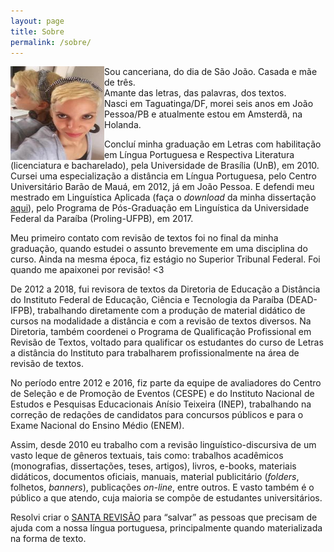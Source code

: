 ```yaml
---
layout: page
title: Sobre
permalink: /sobre/
---
```


<p> <img src="images/foto-raquel2.jpg" width="150" height="150" align="left">
Sou canceriana, do dia de São João. Casada e mãe de três. <br /> 
Amante das letras, das palavras, dos textos. <br />
Nasci em Taguatinga/DF, morei seis anos em João Pessoa/PB e atualmente estou em Amsterdã, na Holanda. <br />
</p>


Concluí minha graduação em Letras com habilitação em Língua Portuguesa e Respectiva Literatura (licenciatura e bacharelado), pela Universidade de Brasília (UnB), em 2010. Cursei uma especialização a distância em Língua Portuguesa, pelo Centro Universitário Barão de Mauá, em 2012, já em João Pessoa. E defendi meu mestrado em Linguística Aplicada (faça o _download_ da minha dissertação [aqui](https://sigaa.ufpb.br/sigaa/verProducao?idProducao=678570&key=ec6d5d7a66fa0c735f1d27438e403fc5)), pelo Programa de Pós-Graduação em Linguística da Universidade Federal da Paraíba (Proling-UFPB), em 2017.

Meu primeiro contato com revisão de textos foi no final da minha graduação, quando estudei o assunto brevemente em uma disciplina do curso. Ainda na mesma época, fiz estágio no Superior Tribunal Federal. Foi quando me apaixonei por revisão! <3

De 2012 a 2018, fui revisora de textos da Diretoria de Educação a Distância do Instituto Federal de Educação, Ciência e Tecnologia da Paraíba (DEAD-IFPB), trabalhando diretamente com a produção de material didático de cursos na modalidade a distância e com a revisão de textos diversos. Na Diretoria, também coordenei o Programa de Qualificação Profissional em Revisão de Textos, voltado para qualificar os estudantes do curso de Letras a distância do Instituto para trabalharem profissionalmente na área de revisão de textos.

No período entre 2012 e 2016, fiz parte da equipe de avaliadores do Centro de Seleção e de Promoção de Eventos (CESPE) e do Instituto Nacional de Estudos e Pesquisas Educacionais Anísio Teixeira (INEP), trabalhando na correção de redações de candidatos para concursos públicos e para o Exame Nacional do Ensino Médio (ENEM).

Assim, desde 2010 eu trabalho com a revisão linguístico-discursiva de um vasto leque de gêneros textuais, tais como: trabalhos acadêmicos (monografias, dissertações, teses, artigos), livros, e-books, materiais didáticos, documentos oficiais, manuais, material publicitário (_folders_, folhetos, _banners_), publicações _on-line_, entre outros. E vasto também é o público a que atendo, cuja maioria se compõe de estudantes universitários.

Resolvi criar o [SANTA REVISÃO](/) para “salvar” as pessoas que precisam de ajuda com a nossa língua portuguesa, principalmente quando materializada na forma de texto.
